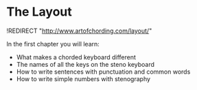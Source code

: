 # The Layout

!REDIRECT "http://www.artofchording.com/layout/"

In the first chapter you will learn:

- What makes a chorded keyboard different
- The names of all the keys on the steno keyboard
- How to write sentences with punctuation and common words
- How to write simple numbers with stenography
